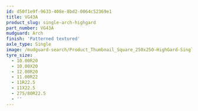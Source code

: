 ```yaml
---
id: d50f1e9f-9633-408e-8bd2-0064c52369e1
title: VG43A
product_slug: single-arch-highgard
part_number: VG43A
mudguard: Arch
finish: 'Patterned textured'
axle_type: Single
image: /mudguard-search/Product_Thumbnail_Square_250x250-HighGard-Single-Arch.jpg
tyre_size:
  - 10.00R20
  - 10.00X20
  - 12.00R20
  - 11.00R22
  - 11R22.5
  - 11X22.5
  - 275/80R22.5
  - ''
---
```

